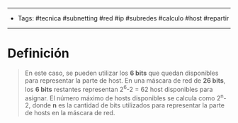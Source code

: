 --------------------
- Tags: #tecnica #subnetting #red #ip #subredes #calculo #host #repartir
-----------------------------
# Definición

> En este caso, se pueden utilizar los **6 bits** que quedan disponibles para representar la parte de host. En una máscara de red de **26 bits**, los **6 bits** restantes representan  2<sup>6</sup>-2 = 62 host disponibles para asignar.
> El número máximo de hosts disponibles se calcula como  2<sup>n</sup>-2, donde **n** es la cantidad de bits utilizados para representar la parte de hosts en la máscara de red.